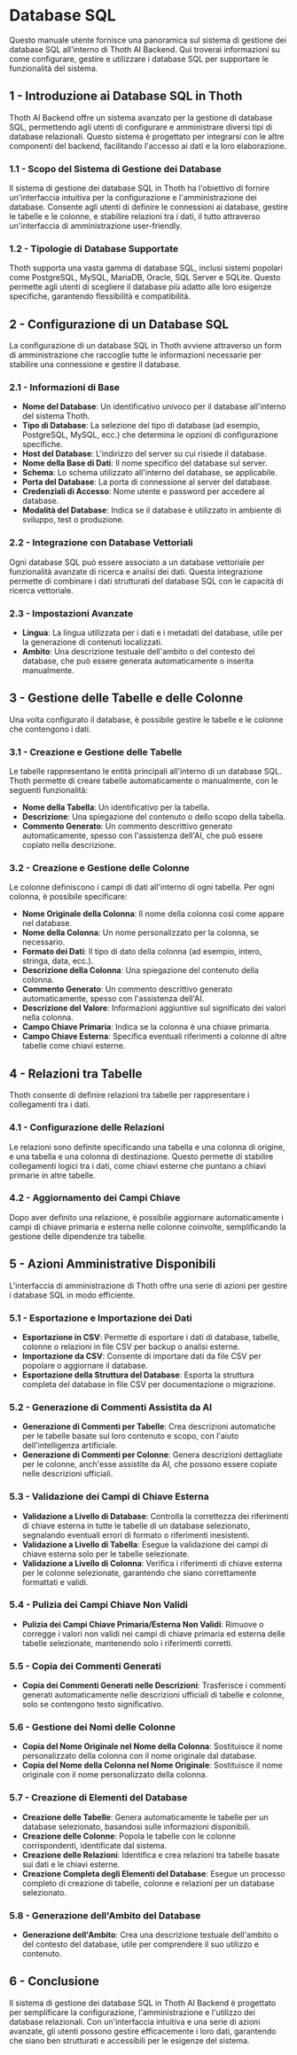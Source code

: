 # Database SQL

Questo manuale utente fornisce una panoramica sul sistema di gestione dei database SQL all'interno di Thoth AI Backend. Qui troverai informazioni su come configurare, gestire e utilizzare i database SQL per supportare le funzionalità del sistema.

## 1 - Introduzione ai Database SQL in Thoth

Thoth AI Backend offre un sistema avanzato per la gestione di database SQL, permettendo agli utenti di configurare e amministrare diversi tipi di database relazionali. Questo sistema è progettato per integrarsi con le altre componenti del backend, facilitando l'accesso ai dati e la loro elaborazione.

### 1.1 - Scopo del Sistema di Gestione dei Database

Il sistema di gestione dei database SQL in Thoth ha l'obiettivo di fornire un'interfaccia intuitiva per la configurazione e l'amministrazione dei database. Consente agli utenti di definire le connessioni ai database, gestire le tabelle e le colonne, e stabilire relazioni tra i dati, il tutto attraverso un'interfaccia di amministrazione user-friendly.

### 1.2 - Tipologie di Database Supportate

Thoth supporta una vasta gamma di database SQL, inclusi sistemi popolari come PostgreSQL, MySQL, MariaDB, Oracle, SQL Server e SQLite. Questo permette agli utenti di scegliere il database più adatto alle loro esigenze specifiche, garantendo flessibilità e compatibilità.

## 2 - Configurazione di un Database SQL

La configurazione di un database SQL in Thoth avviene attraverso un form di amministrazione che raccoglie tutte le informazioni necessarie per stabilire una connessione e gestire il database.

### 2.1 - Informazioni di Base

- **Nome del Database**: Un identificativo univoco per il database all'interno del sistema Thoth.
- **Tipo di Database**: La selezione del tipo di database (ad esempio, PostgreSQL, MySQL, ecc.) che determina le opzioni di configurazione specifiche.
- **Host del Database**: L'indirizzo del server su cui risiede il database.
- **Nome della Base di Dati**: Il nome specifico del database sul server.
- **Schema**: Lo schema utilizzato all'interno del database, se applicabile.
- **Porta del Database**: La porta di connessione al server del database.
- **Credenziali di Accesso**: Nome utente e password per accedere al database.
- **Modalità del Database**: Indica se il database è utilizzato in ambiente di sviluppo, test o produzione.

### 2.2 - Integrazione con Database Vettoriali

Ogni database SQL può essere associato a un database vettoriale per funzionalità avanzate di ricerca e analisi dei dati. Questa integrazione permette di combinare i dati strutturati del database SQL con le capacità di ricerca vettoriale.

### 2.3 - Impostazioni Avanzate

- **Lingua**: La lingua utilizzata per i dati e i metadati del database, utile per la generazione di contenuti localizzati.
- **Ambito**: Una descrizione testuale dell'ambito o del contesto del database, che può essere generata automaticamente o inserita manualmente.

## 3 - Gestione delle Tabelle e delle Colonne

Una volta configurato il database, è possibile gestire le tabelle e le colonne che contengono i dati.

### 3.1 - Creazione e Gestione delle Tabelle

Le tabelle rappresentano le entità principali all'interno di un database SQL. Thoth permette di creare tabelle automaticamente o manualmente, con le seguenti funzionalità:

- **Nome della Tabella**: Un identificativo per la tabella.
- **Descrizione**: Una spiegazione del contenuto o dello scopo della tabella.
- **Commento Generato**: Un commento descrittivo generato automaticamente, spesso con l'assistenza dell'AI, che può essere copiato nella descrizione.

### 3.2 - Creazione e Gestione delle Colonne

Le colonne definiscono i campi di dati all'interno di ogni tabella. Per ogni colonna, è possibile specificare:

- **Nome Originale della Colonna**: Il nome della colonna così come appare nel database.
- **Nome della Colonna**: Un nome personalizzato per la colonna, se necessario.
- **Formato dei Dati**: Il tipo di dato della colonna (ad esempio, intero, stringa, data, ecc.).
- **Descrizione della Colonna**: Una spiegazione del contenuto della colonna.
- **Commento Generato**: Un commento descrittivo generato automaticamente, spesso con l'assistenza dell'AI.
- **Descrizione del Valore**: Informazioni aggiuntive sul significato dei valori nella colonna.
- **Campo Chiave Primaria**: Indica se la colonna è una chiave primaria.
- **Campo Chiave Esterna**: Specifica eventuali riferimenti a colonne di altre tabelle come chiavi esterne.

## 4 - Relazioni tra Tabelle

Thoth consente di definire relazioni tra tabelle per rappresentare i collegamenti tra i dati.

### 4.1 - Configurazione delle Relazioni

Le relazioni sono definite specificando una tabella e una colonna di origine, e una tabella e una colonna di destinazione. Questo permette di stabilire collegamenti logici tra i dati, come chiavi esterne che puntano a chiavi primarie in altre tabelle.

### 4.2 - Aggiornamento dei Campi Chiave

Dopo aver definito una relazione, è possibile aggiornare automaticamente i campi di chiave primaria e esterna nelle colonne coinvolte, semplificando la gestione delle dipendenze tra tabelle.

## 5 - Azioni Amministrative Disponibili

L'interfaccia di amministrazione di Thoth offre una serie di azioni per gestire i database SQL in modo efficiente.

### 5.1 - Esportazione e Importazione dei Dati

- **Esportazione in CSV**: Permette di esportare i dati di database, tabelle, colonne o relazioni in file CSV per backup o analisi esterne.
- **Importazione da CSV**: Consente di importare dati da file CSV per popolare o aggiornare il database.
- **Esportazione della Struttura del Database**: Esporta la struttura completa del database in file CSV per documentazione o migrazione.

### 5.2 - Generazione di Commenti Assistita da AI

- **Generazione di Commenti per Tabelle**: Crea descrizioni automatiche per le tabelle basate sul loro contenuto e scopo, con l'aiuto dell'intelligenza artificiale.
- **Generazione di Commenti per Colonne**: Genera descrizioni dettagliate per le colonne, anch'esse assistite da AI, che possono essere copiate nelle descrizioni ufficiali.

### 5.3 - Validazione dei Campi di Chiave Esterna

- **Validazione a Livello di Database**: Controlla la correttezza dei riferimenti di chiave esterna in tutte le tabelle di un database selezionato, segnalando eventuali errori di formato o riferimenti inesistenti.
- **Validazione a Livello di Tabella**: Esegue la validazione dei campi di chiave esterna solo per le tabelle selezionate.
- **Validazione a Livello di Colonna**: Verifica i riferimenti di chiave esterna per le colonne selezionate, garantendo che siano correttamente formattati e validi.

### 5.4 - Pulizia dei Campi Chiave Non Validi

- **Pulizia dei Campi Chiave Primaria/Esterna Non Validi**: Rimuove o corregge i valori non validi nei campi di chiave primaria ed esterna delle tabelle selezionate, mantenendo solo i riferimenti corretti.

### 5.5 - Copia dei Commenti Generati

- **Copia dei Commenti Generati nelle Descrizioni**: Trasferisce i commenti generati automaticamente nelle descrizioni ufficiali di tabelle e colonne, solo se contengono testo significativo.

### 5.6 - Gestione dei Nomi delle Colonne

- **Copia del Nome Originale nel Nome della Colonna**: Sostituisce il nome personalizzato della colonna con il nome originale dal database.
- **Copia del Nome della Colonna nel Nome Originale**: Sostituisce il nome originale con il nome personalizzato della colonna.

### 5.7 - Creazione di Elementi del Database

- **Creazione delle Tabelle**: Genera automaticamente le tabelle per un database selezionato, basandosi sulle informazioni disponibili.
- **Creazione delle Colonne**: Popola le tabelle con le colonne corrispondenti, identificate dal sistema.
- **Creazione delle Relazioni**: Identifica e crea relazioni tra tabelle basate sui dati e le chiavi esterne.
- **Creazione Completa degli Elementi del Database**: Esegue un processo completo di creazione di tabelle, colonne e relazioni per un database selezionato.

### 5.8 - Generazione dell'Ambito del Database

- **Generazione dell'Ambito**: Crea una descrizione testuale dell'ambito o del contesto del database, utile per comprendere il suo utilizzo e contenuto.

## 6 - Conclusione

Il sistema di gestione dei database SQL in Thoth AI Backend è progettato per semplificare la configurazione, l'amministrazione e l'utilizzo dei database relazionali. Con un'interfaccia intuitiva e una serie di azioni avanzate, gli utenti possono gestire efficacemente i loro dati, garantendo che siano ben strutturati e accessibili per le esigenze del sistema.
